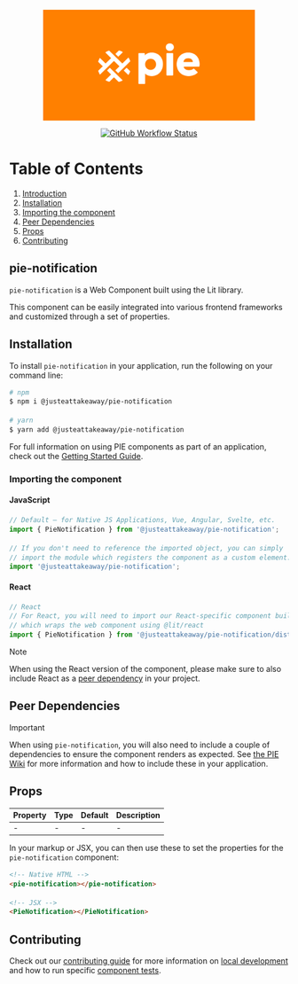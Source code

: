 <p align="center">
  <img align="center" src="../../../readme_image.png" height="200" alt="">
</p>

<p align="center">
  <a href="https://www.npmjs.com/@justeattakeaway/pie-notification">
    <img alt="GitHub Workflow Status" src="https://img.shields.io/npm/v/@justeattakeaway/pie-notification.svg">
  </a>
</p>

# Table of Contents

1. [Introduction](#pie-notification)
2. [Installation](#installation)
3. [Importing the component](#importing-the-component)
4. [Peer Dependencies](#peer-dependencies)
5. [Props](#props)
6. [Contributing](#contributing)

## pie-notification

`pie-notification` is a Web Component built using the Lit library.

This component can be easily integrated into various frontend frameworks and customized through a set of properties.


## Installation

To install `pie-notification` in your application, run the following on your command line:

```bash
# npm
$ npm i @justeattakeaway/pie-notification

# yarn
$ yarn add @justeattakeaway/pie-notification
```

For full information on using PIE components as part of an application, check out the [Getting Started Guide](https://github.com/justeattakeaway/pie/wiki/Getting-started-with-PIE-Web-Components).


### Importing the component

#### JavaScript
```js
// Default – for Native JS Applications, Vue, Angular, Svelte, etc.
import { PieNotification } from '@justeattakeaway/pie-notification';

// If you don't need to reference the imported object, you can simply
// import the module which registers the component as a custom element.
import '@justeattakeaway/pie-notification';
```

#### React
```js
// React
// For React, you will need to import our React-specific component build
// which wraps the web component using @lit/react
import { PieNotification } from '@justeattakeaway/pie-notification/dist/react';
```

> [!NOTE]
> When using the React version of the component, please make sure to also
> include React as a [peer dependency](#peer-dependencies) in your project.


## Peer Dependencies

> [!IMPORTANT]
> When using `pie-notification`, you will also need to include a couple of dependencies to ensure the component renders as expected. See [the PIE Wiki](https://github.com/justeattakeaway/pie/wiki/Getting-started-with-PIE-Web-Components#expected-dependencies) for more information and how to include these in your application.

## Props

| Property | Type | Default | Description |
|---|---|---|---|
| - | - | - | - |

In your markup or JSX, you can then use these to set the properties for the `pie-notification` component:

```html
<!-- Native HTML -->
<pie-notification></pie-notification>

<!-- JSX -->
<PieNotification></PieNotification>
```

## Contributing

Check out our [contributing guide](https://github.com/justeattakeaway/pie/wiki/Contributing-Guide) for more information on [local development](https://github.com/justeattakeaway/pie/wiki/Contributing-Guide#local-development) and how to run specific [component tests](https://github.com/justeattakeaway/pie/wiki/Contributing-Guide#testing).